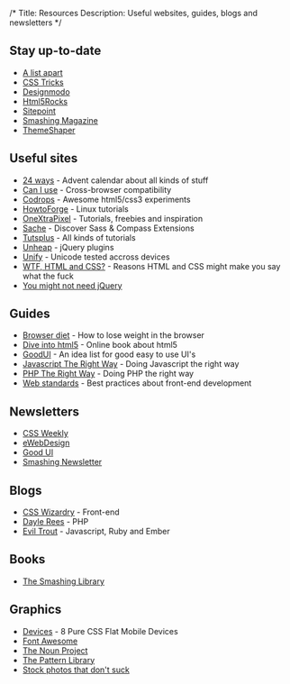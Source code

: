 /*
Title: Resources
Description: Useful websites, guides, blogs and newsletters
*/


## Stay up-to-date

* [A list apart](http://alistapart.com/)
* [CSS Tricks](http://css-tricks.com/)
* [Designmodo](http://designmodo.com/)
* [Html5Rocks](http://html5rocks.com/)
* [Sitepoint](http://www.sitepoint.com/)
* [Smashing Magazine](http://smashingmagazine.com/)
* [ThemeShaper](http://themeshaper.com/)


## Useful sites

* [24 ways](http://24ways.org/) - Advent calendar about all kinds of stuff
* [Can I use](http://caniuse.com/) - Cross-browser compatibility
* [Codrops](http://tympanus.net/codrops/) - Awesome html5/css3 experiments
* [HowtoForge](http://www.howtoforge.com/) - Linux tutorials
* [OneXtraPixel](http://www.onextrapixel.com/) - Tutorials, freebies and inspiration
* [Sache](http://www.sache.in/) - Discover Sass & Compass Extensions
* [Tutsplus](http://tutsplus.com/) - All kinds of tutorials
* [Unheap](http://unheap.com/) - jQuery plugins
* [Unify](http://unicode.johnholtripley.co.uk/) - Unicode tested accross devices
* [WTF, HTML and CSS?](http://wtfhtmlcss.com/) - Reasons HTML and CSS might make you say what the fuck
* [You might not need jQuery](http://youmightnotneedjquery.com/)


## Guides

* [Browser diet](http://browserdiet.com/) - How to lose weight in the browser
* [Dive into html5](http://diveintohtml5.info/) - Online book about html5
* [GoodUI](http://goodui.org/) - An idea list for good easy to use UI's
* [Javascript The Right Way](http://jstherightway.org/) - Doing Javascript the right way
* [PHP The Right Way](http://www.phptherightway.com/) - Doing PHP the right way
* [Web standards](http://www.yellowshoe.com.au/standards/) - Best practices about front-end development


## Newsletters

* [CSS Weekly](http://css-weekly.com/)
* [eWebDesign](http://ewebdesign.com/)
* [Good UI](http://www.goodui.org/)
* [Smashing Newsletter](http://www.smashingmagazine.com/the-smashing-newsletter/)


## Blogs

* [CSS Wizardry](http://csswizardry.com/) - Front-end
* [Dayle Rees](http://daylerees.com/) - PHP
* [Evil Trout](http://eviltrout.com/) - Javascript, Ruby and Ember


## Books

* [The Smashing Library](http://www.smashingmagazine.com/ebooks/)


## Graphics

* [Devices](http://marvelapp.github.io/devices.css/) - 8 Pure CSS Flat Mobile Devices
* [Font Awesome](http://fontawesome.io/)
* [The Noun Project](http://thenounproject.com/)
* [The Pattern Library](http://thepatternlibrary.com/)
* [Stock photos that don't suck](https://medium.com/p/62ae4bcbe01b)

